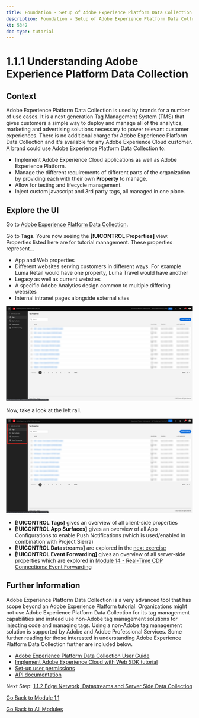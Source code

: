 ```yaml
---
title: Foundation - Setup of Adobe Experience Platform Data Collection and the Web SDK extension - Explaining Adobe Experience Platform Data Collection
description: Foundation - Setup of Adobe Experience Platform Data Collection and the Web SDK extension - Explaining Adobe Experience Platform Data Collection
kt: 5342
doc-type: tutorial
---
```

# 1.1.1 Understanding Adobe Experience Platform Data Collection

## Context

Adobe Experience Platform Data Collection is used by brands for a number of use cases. It is a next generation Tag Management System (TMS) that gives customers a simple way to deploy and manage all of the analytics, marketing and advertising solutions necessary to power relevant customer experiences. There is no additional charge for Adobe Experience Platform Data Collection and it's available for any Adobe Experience Cloud customer. A brand could use Adobe Experience Platform Data Collection to:

- Implement Adobe Experience Cloud applications as well as Adobe Experience Platform.
- Manage the different requirements of different parts of the organization by providing each with their own **Property** to manage.
- Allow for testing and lifecycle management.
- Inject custom javascript and 3rd party tags, all managed in one place.

## Explore the UI

Go to [Adobe Experience Platform Data Collection](https://experience.adobe.com/#/data-collection/).

Go to **Tags**. Youre now seeing the **[!UICONTROL Properties]** view. Properties listed here are for tutorial management. These properties represent...

- App and Web properties
- Different websites serving customers in different ways. For example Luma Retail would have one property, Luma Travel would have another
- Legacy as well as current websites
- A specific Adobe Analytics design common to multiple differing websites
- Internal intranet pages alongside external sites

![Launch Properties View](./images/launch1.png)

Now, take a look at the left rail.

![Launch Left Rail](./images/launch2.png)

- **[!UICONTROL Tags]** gives an overview of all client-side properties
- **[!UICONTROL App Surfaces]** gives an overview of all App Configurations to enable Push Notifications (which is used/enabled in combination with Project Sierra)
- **[!UICONTROL Datastreams]** are explored in the [next exercise](./ex2.md)
- **[!UICONTROL Event Forwarding]** gives an overview of all server-side properties which are explored in [Module 14 - Real-Time CDP Connections: Event Forwarding](./../../../modules/rtcdp-b2c/module2.5/aep-data-collection-ssf.md)

## Further Information

Adobe Experience Platform Data Collection is a very advanced tool that has scope beyond an Adobe Experience Platform tutorial. Organizations might not use Adobe Experience Platform Data Collection for its tag management capabilities and instead use non-Adobe tag management solutions for injecting code and managing tags. Using a non-Adobe tag management solution is supported by Adobe and Adobe Professional Services. 
Some further reading for those interested in understanding Adobe Experience Platform Data Collection further are included below.

- [Adobe Experience Platform Data Collection User Guide](https://experienceleague.adobe.com/docs/experience-platform/tags/home.html)
- [Implement Adobe Experience Cloud with Web SDK tutorial](https://experienceleague.adobe.com/docs/platform-learn/implement-web-sdk/overview.html)
- [Set-up user permissions](https://experienceleague.adobe.com/docs/experience-platform/tags/admin/user-permissions.html)
- [API documentation](https://developer.adobelaunch.com/api/)

Next Step: [1.1.2 Edge Network, Datastreams and Server Side Data Collection](./ex2.md)

[Go Back to Module 1.1](./data-ingestion-launch-web-sdk.md)

[Go Back to All Modules](./../../../overview.md)
